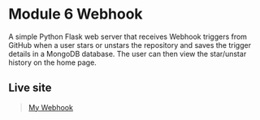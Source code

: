 # Module 6 Webhook

A simple Python Flask web server that receives Webhook triggers from GitHub when a user stars or unstars the repository and saves the trigger details in a MongoDB database. The user can then view the star/unstar history on the home page. 

## Live site 

>  [My Webhook](https://module-6-webhook.herokuapp.com/)

